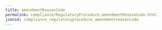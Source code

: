 ```yaml
---
title: amendmentReasonCode
permalink: compliance/RegulatoryProcedure.amendmentReasonCode.html
jsonid: compliance_regulatoryprocedure_amendmentreasoncode
---
```

